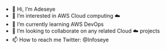 - 👋 Hi, I’m Adeseye
- 👀 I’m interested in AWS Cloud computing :cloud:
- 🌱 I’m currently learning AWS DevOps
- 💞️ I’m looking to collaborate on any related Cloud ☁️ projects
- 📫 How to reach me Twitter: @Infoseye 

<!---
Adeseye/Adeseye is a ✨ special ✨ repository because its `README.md` (this file) appears on your GitHub profile.
You can click the Preview link to take a look at your changes.
--->

